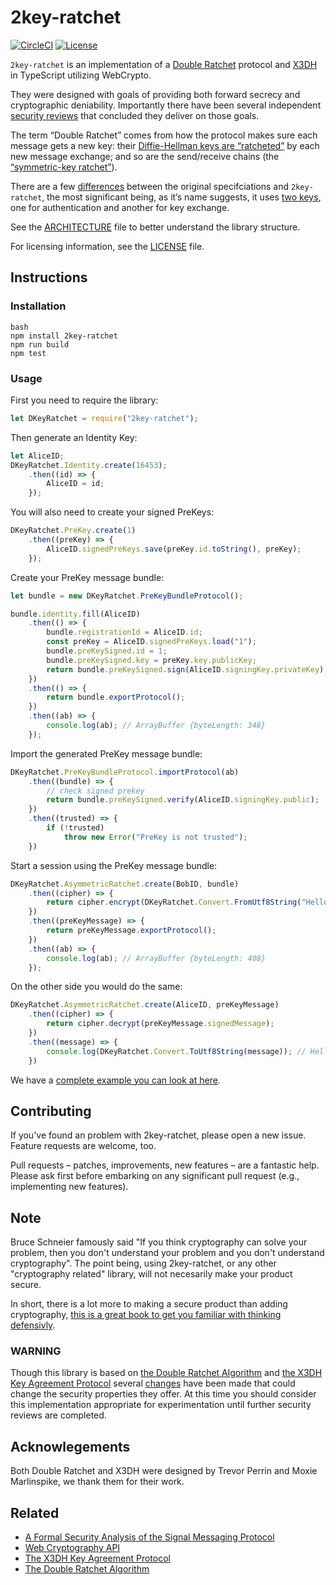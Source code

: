 # 2key-ratchet

[![CircleCI](https://circleci.com/gh/PeculiarVentures/2key-ratchet.svg?style=svg&circle-token=29f5d4fefececbe5668f0c0858cc583e4e130765)](https://circleci.com/gh/PeculiarVentures/2key-ratchet)
[![License](https://img.shields.io/badge/license-MIT-green.svg?style=flat)](https://raw.githubusercontent.com/PeculiarVentures/2key-ratchet/master/LICENSE.md)


`2key-ratchet` is an implementation of a [Double Ratchet](https://whispersystems.org/docs/specifications/doubleratchet/) protocol and [X3DH](https://whispersystems.org/docs/specifications/x3dh) in TypeScript utilizing WebCrypto. 

They were designed with goals of providing both forward secrecy and cryptographic deniability. Importantly there have been several independent [security reviews](https://eprint.iacr.org/2016/1013.pdf) that concluded they deliver on those goals.

The term “Double Ratchet” comes from how the protocol makes sure each message gets a new key: their [Diffie-Hellman keys are “ratcheted”](https://github.com/PeculiarVentures/2key-ratchet/blob/master/src/classes/asym_ratchet.ts) by each new message exchange; and so are the send/receive chains (the [“symmetric-key ratchet”](https://github.com/PeculiarVentures/2key-ratchet/blob/master/src/classes/sym_ratchet.ts)).

There are a few [differences](https://github.com/PeculiarVentures/2key-ratchet/blob/master/DIFFERENCES.md) between the original specifciations and `2key-ratchet`, the most significant being, as it’s name suggests, it uses [two keys](https://github.com/PeculiarVentures/2key-ratchet/blob/3538a1481b4249830549e1c1d251fb6a7a7512ec/src/classes/data/identity.ts#L18-L19), one for authentication and another for key exchange.

See the [ARCHITECTURE](https://github.com/PeculiarVentures/2key-ratchet/blob/master/ARCHITECTURE.md) file to better understand the library structure.

For licensing information, see the [LICENSE](https://github.com/PeculiarVentures/2key-ratchet/blob/master/LICENSE.md) file.

## Instructions

### Installation

```
bash
npm install 2key-ratchet
npm run build
npm test
```

### Usage

First you need to require the library:

```javascript
let DKeyRatchet = require("2key-ratchet");
```

Then generate an Identity Key:

```javascript
let AliceID;
DKeyRatchet.Identity.create(16453);
    .then((id) => {
        AliceID = id;
    });
```

You will also need to create your signed PreKeys:

```javascript
DKeyRatchet.PreKey.create(1)
    .then((preKey) => {
        AliceID.signedPreKeys.save(preKey.id.toString(), preKey);
    });
```

Create your PreKey message bundle:

```javascript
let bundle = new DKeyRatchet.PreKeyBundleProtocol();

bundle.identity.fill(AliceID)
    .then(() => {
        bundle.registrationId = AliceID.id;
        const preKey = AliceID.signedPreKeys.load("1");
        bundle.preKeySigned.id = 1;
        bundle.preKeySigned.key = preKey.key.publicKey;
        return bundle.preKeySigned.sign(AliceID.signingKey.privateKey);
    })
    .then(() => {
        return bundle.exportProtocol();
    })
    .then((ab) => {
        console.log(ab); // ArrayBuffer {byteLength: 348}
    });
``` 

Import the generated PreKey message bundle:

```javascript
DKeyRatchet.PreKeyBundleProtocol.importProtocol(ab)
    .then((bundle) => {
        // check signed prekey
        return bundle.preKeySigned.verify(AliceID.signingKey.public);
    })
    .then((trusted) => {
        if (!trusted)
            throw new Error("PreKey is not trusted");
    })
```

Start a session using the PreKey message bundle:

```javascript
DKeyRatchet.AsymmetricRatchet.create(BobID, bundle)
    .then((cipher) => {
        return cipher.encrypt(DKeyRatchet.Convert.FromUtf8String("Hello world!"));
    })
    .then((preKeyMessage) => {
        return preKeyMessage.exportProtocol();
    })
    .then((ab) => {
        console.log(ab); // ArrayBuffer {byteLength: 408}
    });
```

On the other side you would do the same:

```javascript
DKeyRatchet.AsymmetricRatchet.create(AliceID, preKeyMessage)
    .then((cipher) => {
        return cipher.decrypt(preKeyMessage.signedMessage);
    })
    .then((message) => {
        console.log(DKeyRatchet.Convert.ToUtf8String(message)); // Hello world!
    })
```

We have a [complete example you can look at here](https://github.com/PeculiarVentures/2key-ratchet/tree/master/src/examples).

## Contributing

If you've found an problem with 2key-ratchet, please open a new issue. Feature requests are welcome, too.

Pull requests – patches, improvements, new features – are a fantastic help. Please ask first before embarking on any significant pull request (e.g., implementing new features).

## Note

Bruce Schneier famously said "If you think cryptography can solve your problem, then you don't understand your problem and you don't understand cryptography". The point being, using 2key-ratchet, or any other "cryptography related" library, will not necesarily make your product secure. 

In short, there is a lot more to making a secure product than adding cryptography, [this is a great book to get you familiar with thinking defensivly](https://www.amazon.com/Threat-Modeling-Designing-Adam-Shostack/dp/1118809998).

### WARNING
Though this library is based on [the Double Ratchet Algorithm](https://whispersystems.org/docs/specifications/doubleratchet/) and [the X3DH Key Agreement Protocol](https://whispersystems.org/docs/specifications/x3dh/) several [changes](https://github.com/PeculiarVentures/2key-ratchet/blob/master/DIFFERENCES.md) have been made that could change the security properties they offer. At this time you should consider this implementation appropriate for experimentation until further security reviews are completed.

## Acknowlegements
Both Double Ratchet and X3DH were designed by Trevor Perrin and Moxie Marlinspike, we thank them for their work.

## Related
- [A Formal Security Analysis of the Signal Messaging Protocol](https://eprint.iacr.org/2016/1013.pdf)
- [Web Cryptography API](https://www.w3.org/TR/2016/PR-WebCryptoAPI-20161215/)
- [The X3DH Key Agreement Protocol](https://whispersystems.org/docs/specifications/x3dh/)
- [The Double Ratchet Algorithm](https://whispersystems.org/docs/specifications/doubleratchet/)
